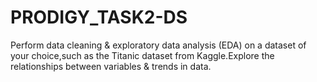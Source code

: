 # PRODIGY_TASK2-DS
Perform data cleaning &amp; exploratory data analysis (EDA) on a dataset of your choice,such as the Titanic dataset from Kaggle.Explore the relationships between variables &amp; trends in data.
